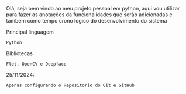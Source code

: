 Olá, seja bem vindo ao meu projeto pessoal em python, aqui vou utilizar para fazer as anotações da funcionalidades que serão adicionadas e tambem como tempo crono logico do desenvolvimento do sistema

Principal linguagem
    
    Python

Bibliotecas 

    Flet, OpenCV e Deepface

25/11/2024:

    Apenas configurando o Repositorio do Git e GitHub
    
    


